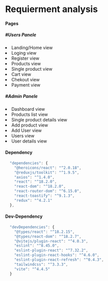 # Requierment analysis

#### Pages

##### #Users Panele

<li> Landing/Home view
<li> Loging view
<li> Register view
<li> Products view
<li> Single product view
<li> Cart view
<li> Chekout view
<li> Payment view

##### #Admin Panele

<li> Dashboard view
<li> Products list view
<li> Single product details view
<li> Add product view
<li> Add User view
<li> Users view
<li> User details view

#### Dependency

```js
  "dependencies": {
    "@heroicons/react": "^2.0.18",
    "@reduxjs/toolkit": "^1.9.5",
    "axios": "^1.4.0",
    "react": "^18.2.0",
    "react-dom": "^18.2.0",
    "react-router-dom": "^6.15.0",
    "react-toastify": "^9.1.3",
    "redux": "^4.2.1"
  },
```

#### Dev-Dependency

```js
  "devDependencies": {
    "@types/react": "^18.2.15",
    "@types/react-dom": "^18.2.7",
    "@vitejs/plugin-react": "^4.0.3",
    "eslint": "^8.45.0",
    "eslint-plugin-react": "^7.32.2",
    "eslint-plugin-react-hooks": "^4.6.0",
    "eslint-plugin-react-refresh": "^0.4.3",
    "tailwindcss": "^3.3.3",
    "vite": "^4.4.5"
  }
```
